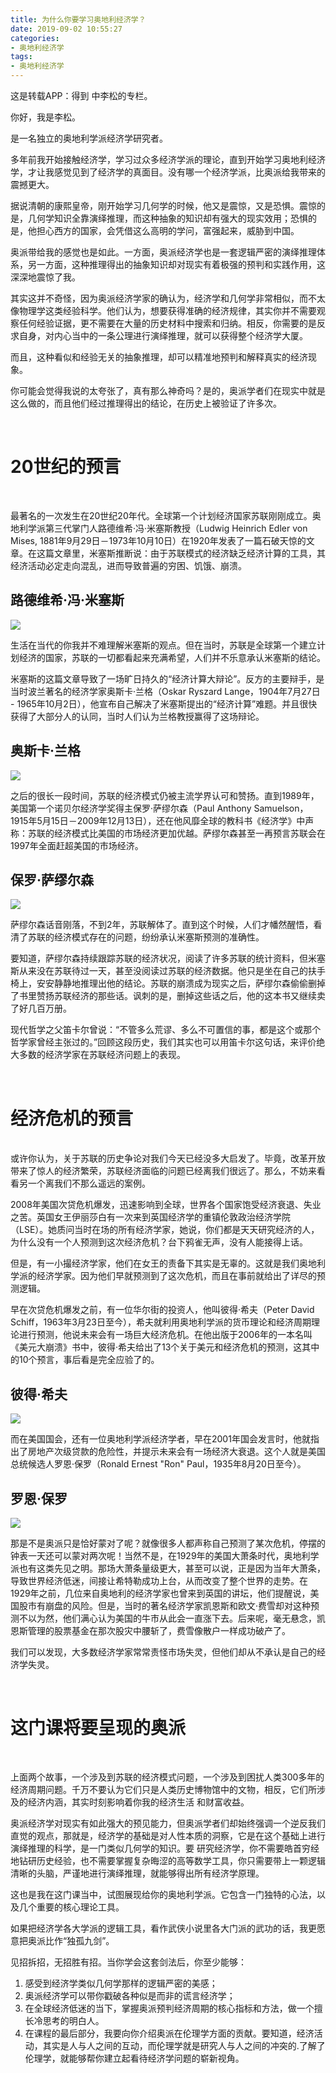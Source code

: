 ```yaml
---
title: 为什么你要学习奥地利经济学？
date: 2019-09-02 10:55:27
categories:
- 奥地利经济学
tags:
- 奥地利经济学
---
```


这是转载APP：得到 中李松的专栏。

<!--more-->

你好，我是李松。

是一名独立的奥地利学派经济学研究者。

多年前我开始接触经济学，学习过众多经济学派的理论，直到开始学习奥地利经济学，才让我感觉见到了经济学的真面目。没有哪一个经济学派，比奥派给我带来的震撼更大。

据说清朝的康熙皇帝，刚开始学习几何学的时候，他又是震惊，又是恐惧。震惊的是，几何学知识全靠演绎推理，而这种抽象的知识却有强大的现实效用；恐惧的是，他担心西方的国家，会凭借这么高明的学问，富强起来，威胁到中国。

奥派带给我的感觉也是如此。一方面，奥派经济学也是一套逻辑严密的演绎推理体系，另一方面，这种推理得出的抽象知识却对现实有着极强的预判和实践作用，这深深地震惊了我。

其实这并不奇怪，因为奥派经济学家的确认为，经济学和几何学非常相似，而不太像物理学这类经验科学。他们认为，想要获得准确的经济规律，其实你并不需要观察任何经验证据，更不需要在大量的历史材料中搜索和归纳。相反，你需要的是反求自身，对内心当中的一条公理进行演绎推理，就可以获得整个经济学大厦。

而且，这种看似和经验无关的抽象推理，却可以精准地预判和解释真实的经济现象。

你可能会觉得我说的太夸张了，真有那么神奇吗？是的，奥派学者们在现实中就是这么做的，而且他们经过推理得出的结论，在历史上被验证了许多次。

<br/>

# 20世纪的预言

<br/>

最著名的一次发生在20世纪20年代。全球第一个计划经济国家苏联刚刚成立。奥地利学派第三代掌门人路德维希·冯·米塞斯教授（Ludwig Heinrich Edler von Mises, 1881年9月29日－1973年10月10日）在1920年发表了一篇石破天惊的文章。在这篇文章里，米塞斯推断说：由于苏联模式的经济缺乏经济计算的工具，其经济活动必定走向混乱，进而导致普遍的穷困、饥饿、崩溃。

## 路德维希·冯·米塞斯

![](/images/aodili/0_0.jpg)

生活在当代的你我并不难理解米塞斯的观点。但在当时，苏联是全球第一个建立计划经济的国家，苏联的一切都看起来充满希望，人们并不乐意承认米塞斯的结论。

米塞斯的这篇文章导致了一场旷日持久的“经济计算大辩论”。反方的主要辩手，是当时波兰著名的经济学家奥斯卡·兰格（Oskar Ryszard Lange，1904年7月27日 - 1965年10月2日），他宣布自己解决了米塞斯提出的“经济计算”难题。并且很快获得了大部分人的认同，当时人们认为兰格教授赢得了这场辩论。

## 奥斯卡·兰格

![](/images/aodili/0_1.jpg)

之后的很长一段时间，苏联的经济模式仍被主流学界认可和赞扬。直到1989年，美国第一个诺贝尔经济学奖得主保罗·萨缪尔森（Paul Anthony Samuelson，1915年5月15日－2009年12月13日），还在他风靡全球的教科书《经济学》中声称：苏联的经济模式比美国的市场经济更加优越。萨缪尔森甚至一再预言苏联会在1997年全面赶超美国的市场经济。

## 保罗·萨缪尔森

![](/images/aodili/0_2.jpg)

萨缪尔森话音刚落，不到2年，苏联解体了。直到这个时候，人们才幡然醒悟，看清了苏联的经济模式存在的问题，纷纷承认米塞斯预测的准确性。

要知道，萨缪尔森持续跟踪苏联的经济状况，阅读了许多苏联的统计资料，但米塞斯从来没在苏联待过一天，甚至没阅读过苏联的经济数据。他只是坐在自己的扶手椅上，安安静静地推理出他的结论。苏联的崩溃成为现实之后，萨缪尔森偷偷删掉了书里赞扬苏联经济的那些话。讽刺的是，删掉这些话之后，他的这本书又继续卖了好几百万册。

现代哲学之父笛卡尔曾说：“不管多么荒谬、多么不可置信的事，都是这个或那个哲学家曾经主张过的。”回顾这段历史，我们其实也可以用笛卡尔这句话，来评价绝大多数的经济学家在苏联经济问题上的表现。

<br/>

# 经济危机的预言

<br/>
或许你认为，关于苏联的历史争论对我们今天已经没多大启发了。毕竟，改革开放带来了惊人的经济繁荣，苏联经济面临的问题已经离我们很远了。那么，不妨来看看另一个离我们不那么遥远的案例。

2008年美国次贷危机爆发，迅速影响到全球，世界各个国家饱受经济衰退、失业之苦。英国女王伊丽莎白有一次来到英国经济学的重镇伦敦政治经济学院（LSE）。她质问当时在场的所有经济学家，她说，你们都是天天研究经济的人，为什么没有一个人预测到这次经济危机？台下鸦雀无声，没有人能接得上话。

但是，有一小撮经济学家，他们在女王的责备下其实是无辜的。这就是我们奥地利学派的经济学家。因为他们早就预测到了这次危机，而且在事前就给出了详尽的预测逻辑。

早在次贷危机爆发之前，有一位华尔街的投资人，他叫彼得·希夫（Peter David Schiff，1963年3月23日至今），希夫就利用奥地利学派的货币理论和经济周期理论进行预测，他说未来会有一场巨大经济危机。在他出版于2006年的一本名叫《美元大崩溃》书中，彼得·希夫给出了13个关于美元和经济危机的预测，这其中的10个预言，事后看是完全应验了的。

## 彼得·希夫

![](/images/aodili/0_3.jpg)

而在美国国会，还有一位奥地利学派经济学者，早在2001年国会发言时，他就指出了房地产次级贷款的危险性，并提示未来会有一场经济大衰退。这个人就是美国总统候选人罗恩·保罗（Ronald Ernest "Ron" Paul，1935年8月20日至今）。

## 罗恩·保罗

![](/images/aodili/0_4.jpg)

那是不是奥派只是恰好蒙对了呢？就像很多人都声称自己预测了某次危机，停摆的钟表一天还可以蒙对两次呢！当然不是，在1929年的美国大萧条时代，奥地利学派也有这类先见之明。那场大萧条量级更大，甚至可以说，正是因为当年大萧条，导致世界经济低迷，间接让希特勒成功上台，从而改变了整个世界的走势。在1929年之前，几位来自奥地利的经济学家也曾来到英国的讲坛，他们提醒说，美国股市有崩盘的风险。但是，当时的著名经济学家凯恩斯和欧文·费雪却对这种预测不以为然，他们满心认为美国的牛市从此会一直涨下去。后来呢，毫无悬念，凯恩斯管理的股票基金在那次股灾中腰斩了，费雪像散户一样成功破产了。

我们可以发现，大多数经济学家常常责怪市场失灵，但他们却从不承认是自己的经济学失灵。

<br/>

# 这门课将要呈现的奥派

<br/>

上面两个故事，一个涉及到苏联的经济模式问题，一个涉及到困扰人类300多年的经济周期问题。千万不要认为它们只是人类历史博物馆中的文物，相反，它们所涉及的经济内涵，其实时刻影响着你我的经济生活
和财富收益。

奥派经济学对现实有如此强大的预见能力，但奥派学者们却始终强调一个逆反我们直觉的观点，那就是，经济学的基础是对人性本质的洞察，它是在这个基础上进行演绎推理的科学，是一门类似几何学的知识。要
研究经济学，你不需要皓首穷经地钻研历史经验，也不需要掌握复杂晦涩的高等数学工具，你只需要带上一颗逻辑清晰的头脑，严谨地进行演绎推理，就能够得出所有经济学原理。

这也是我在这门课当中，试图展现给你的奥地利学派。它包含一门独特的心法，以及几个重要的核心理论工具。

如果把经济学各大学派的逻辑工具，看作武侠小说里各大门派的武功的话，我更愿意把奥派比作“独孤九剑”。

见招拆招，无招胜有招。当你学会这套剑法后，你至少能够：

1. 感受到经济学类似几何学那样的逻辑严密的美感；
2. 奥派经济学可以带你戳破各种似是而非的谎言经济学；
3. 在全球经济低迷的当下，掌握奥派预判经济周期的核心指标和方法，做一个擅长冷思考的明白人。
4. 在课程的最后部分，我要向你介绍奥派在伦理学方面的贡献。要知道，经济活动，其实是人与人之间的互动，而伦理学就是研究人与人之间的冲突的.了解了伦理学，就能够帮你建立起看待经济学问题的崭新视角。
























































































































































